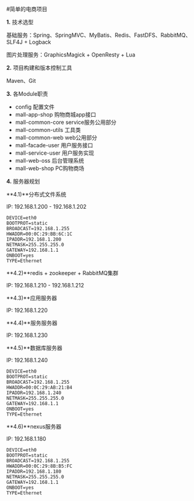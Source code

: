 #简单的电商项目

**1.** 技术选型

基础服务：Spring、SpringMVC、MyBatis、Redis、FastDFS、RabbitMQ、SLF4J + Logback

图片处理服务：GraphicsMagick + OpenResty + Lua


**2.** 项目构建和版本控制工具

Maven、Git

**3.** 各Module职责

* config 配置文件
* mall-app-shop 购物商城app接口
* mall-common-core service服务公用部分
* mall-common-utils 工具类
* mall-common-web web公用部分
* mall-facade-user 用户服务接口
* mall-service-user 用户服务实现
* mall-web-oss 后台管理系统
* mall-web-shop PC购物商场

**4.** 服务器规划

**4.1)**分布式文件系统

IP: 192.168.1.200 - 192.168.1.202

    DEVICE=eth0
    BOOTPROT=static
    BROADCAST=192.168.1.255
    HWADDR=00:0C:29:BB:6C:1C
    IPADDR=192.168.1.200
    NETMASK=255.255.255.0
    GATEWAY=192.168.1.1
    ONBOOT=yes
    TYPE=Ethernet

**4.2)**redis + zookeeper + RabbitMQ集群

IP: 192.168.1.210 - 192.168.1.212


**4.3)**应用服务器

IP: 192.168.1.220

**4.4)**服务服务器

IP: 192.168.1.230

**4.5)**数据库服务器

IP: 192.168.1.240

    DEVICE=eth0
    BOOTPROT=static
    BROADCAST=192.168.1.255
    HWADDR=00:0C:29:AB:21:B4
    IPADDR=192.168.1.240
    NETMASK=255.255.255.0
    GATEWAY=192.168.1.1
    ONBOOT=yes
    TYPE=Ethernet

**4.6)**nexus服务器

IP: 192.168.1.180

    DEVICE=eth0
    BOOTPROT=static
    BROADCAST=192.168.1.255
    HWADDR=00:0C:29:8B:B5:FC
    IPADDR=192.168.1.180
    NETMASK=255.255.255.0
    GATEWAY=192.168.1.1
    ONBOOT=yes
    TYPE=Ethernet










